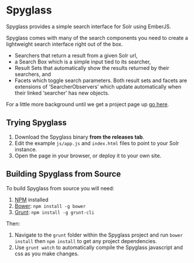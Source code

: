 # Spyglass

Spyglass provides a simple search interface for Solr using EmberJS.

Spyglass comes with many of the search components you need to create a lightweight search interface right out of the box.

- Searchers that return a result from a given Solr url,
- a Search Box which is a simple input tied to its searcher,
- Result Sets that automatically show the results returned by their searchers, and
- Facets which toggle search parameters. Both result sets and facets are extensions of 
‘SearcherObservers’ which update automatically when their linked ‘searcher’ has new objects.

For a little more background until we get a project page up [go here](http://www.opensourceconnections.com/2013/08/28/investing-in-client-side-search/).

## Trying Spyglass
1. Download the Spyglass binary **from the releases tab**.
2. Edit the example `js/app.js` and `index.html` files to point to your Solr instance.
3. Open the page in your browser, or deploy it to your own site.

## Building Spyglass from Source

To build Spyglass from source you will need:

1. [NPM](https://npmjs.org/) installed
2. [Bower](http://bower.io/): `npm install -g bower`
3. [Grunt](http://gruntjs.com/): `npm install -g grunt-cli`

Then: 

1. Navigate to the `grunt` folder within the Spyglass project and run `bower install` then `npm install` to get any project dependencies.
2. Use `grunt watch` to automatically compile the Spyglass javascript and css as you make changes.
